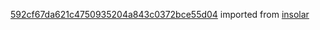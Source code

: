 [592cf67da621c4750935204a843c0372bce55d04](https://github.com/insolar/insolar/commit/592cf67da621c4750935204a843c0372bce55d04) imported from [insolar](https://github.com/insolar/insolar)
